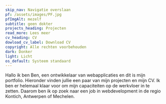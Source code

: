 ```yaml
---
skip_nav: Navigatie overslaan
pf: /assets/images/PF.jpg
pfImgAlt: mezelf
subtitle: geen dokter
projects_heading: Projecten
read_more: Lees meer
cv_heading: CV
dowload_cv_label: Download CV
copyright: Alle rechten voorbehouden
dark: Donker
light: Licht
os_default: Systeem standaard
---
```


Hallo ik ben Ben, een ontwikkelaar van webapplicaties en dit is mijn portfolio. Hieronder vinden jullie een paar van mijn projecten en mijn CV. Ik ben er helemaal klaar voor om mijn capaciteiten op de werkvloer in te zetten. Daarom ben ik op zoek naar een job in webdevelopment in de regio Kontich, Antwerpen of Mechelen.
